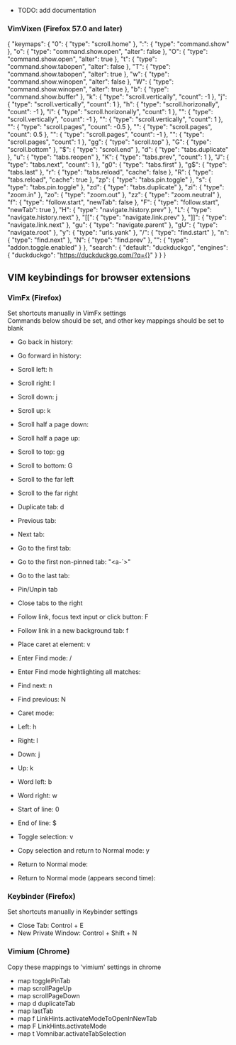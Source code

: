 * TODO: add documentation



### VimVixen (Firefox 57.0 and later)
{
  "keymaps": {
    "0": { "type": "scroll.home" },
    ":": { "type": "command.show" },
    "o": { "type": "command.show.open", "alter": false },
    "O": { "type": "command.show.open", "alter": true },
    "t": { "type": "command.show.tabopen", "alter": false },
    "T": { "type": "command.show.tabopen", "alter": true },
    "w": { "type": "command.show.winopen", "alter": false },
    "W": { "type": "command.show.winopen", "alter": true },
    "b": { "type": "command.show.buffer" },
    "k": { "type": "scroll.vertically", "count": -1 },
    "j": { "type": "scroll.vertically", "count": 1 },
    "h": { "type": "scroll.horizonally", "count": -1 },
    "l": { "type": "scroll.horizonally", "count": 1 },
    "<C-Y>": { "type": "scroll.vertically", "count": -1 },
    "<C-E>": { "type": "scroll.vertically", "count": 1 },
    "<C-U>": { "type": "scroll.pages", "count": -0.5 },
    "<C-D>": { "type": "scroll.pages", "count": 0.5 },
    "<C-B>": { "type": "scroll.pages", "count": -1 },
    "<C-F>": { "type": "scroll.pages", "count": 1 },
    "gg": { "type": "scroll.top" },
    "G": { "type": "scroll.bottom" },
    "$": { "type": "scroll.end" },
    "d": { "type": "tabs.duplicate" },
    "u": { "type": "tabs.reopen" },
    "K": { "type": "tabs.prev", "count": 1 },
    "J": { "type": "tabs.next", "count": 1 },
    "g0": { "type": "tabs.first" },
    "g$": { "type": "tabs.last" },
    "r": { "type": "tabs.reload", "cache": false },
    "R": { "type": "tabs.reload", "cache": true },
    "zp": { "type": "tabs.pin.toggle" },
    "s": { "type": "tabs.pin.toggle" },
    "zd": { "type": "tabs.duplicate" },
    "zi": { "type": "zoom.in" },
    "zo": { "type": "zoom.out" },
    "zz": { "type": "zoom.neutral" },
    "f": { "type": "follow.start", "newTab": false },
    "F": { "type": "follow.start", "newTab": true },
    "H": { "type": "navigate.history.prev" },
    "L": { "type": "navigate.history.next" },
    "[[": { "type": "navigate.link.prev" },
    "]]": { "type": "navigate.link.next" },
    "gu": { "type": "navigate.parent" },
    "gU": { "type": "navigate.root" },
    "y": { "type": "urls.yank" },
    "/": { "type": "find.start" },
    "n": { "type": "find.next" },
    "N": { "type": "find.prev" },
    "<S-Esc>": { "type": "addon.toggle.enabled" }
  },
  "search": {
    "default": "duckduckgo",
    "engines": {
      "duckduckgo": "https://duckduckgo.com/?q={}"
    }
  }
}


## VIM keybindings for browser extensions

### VimFx (Firefox)
Set shortcuts manually in VimFx settings  
Commands below should be set, and other key mappings should be set to blank

* Go back in history: <backspace>
* Go forward in history: <c-backspace>

* Scroll left: h
* Scroll right: l
* Scroll down: j
* Scroll up: k

* Scroll half a page down: <c-d>
* Scroll half a page up: <c-u>
* Scroll to top: gg
* Scroll to bottom: G
* Scroll to the far left <c-Left>
* Scroll to the far right <c-Right>

* Duplicate tab: d
* Previous tab: <c-q>
* Next tab: <c-w>
* Go to the first tab: <a-1>
* Go to the first non-pinned tab: "<a-`>"
* Go to the last tab: <a-0>
* Pin/Unpin tab <c-s>
* Close tabs to the right <a-r>

* Follow link, focus text input or click button: F
* Follow link in a new background tab: f
* Place caret at element: v

* Enter Find mode: /
* Enter Find mode hightlighting all matches: <c-/>
* Find next: n
* Find previous: N

* Caret mode:
* Left: h
* Right: l
* Down: j
* Up: k
* Word left: b
* Word right: w
* Start of line: 0
* End of line: $
* Toggle selection: v
* Copy selection and return to Normal mode: y
* Return to Normal mode: <escape>

* Return to Normal mode (appears second time): <escape>

### Keybinder (Firefox)
Set shortcuts manually in Keybinder settings

* Close Tab: Control + E
* New Private Window: Control + Shift + N

### Vimium (Chrome)
Copy these mappings to 'vimium' settings in chrome

* map <C-s> togglePinTab
* map <C-u> scrollPageUp
* map <C-d> scrollPageDown
* map d duplicateTab
* map <A-0> lastTab
* map f LinkHints.activateModeToOpenInNewTab
* map F LinkHints.activateMode
* map t Vomnibar.activateTabSelection

